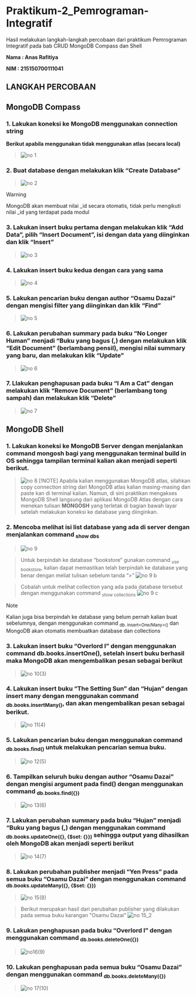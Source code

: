 # Praktikum-2_Pemrograman-Integratif
Hasil melakukan langkah-langkah percobaan dari praktikum Pemrograman Integratif pada bab CRUD MongoDB Compass dan Shell

**Nama  : Anas Rafitiya**

**NIM   : 215150700111041**


## LANGKAH PERCOBAAN
## MongoDB Compass
### 1. Lakukan koneksi ke MongoDB menggunakan connection string 
**Berikut apabila menggunakan tidak menggunakan atlas (secara local)**
> ![no 1](https://github.com/anasRafitiya/Praktikum-2_Pemrograman-Integratif/assets/125624764/1d4b44fa-06f5-44ac-bbf8-9fbd66c34f2f)


### 2. Buat database dengan melakukan klik “Create Database”
> ![no 2](https://github.com/anasRafitiya/Praktikum-2_Pemrograman-Integratif/assets/125624764/31758010-9a4f-4d49-8c92-a6d25451c680)

> [!WARNING]
> MongoDB akan membuat nilai _id secara otomatis, tidak perlu mengikuti nilai _id yang terdapat pada modul


### 3. Lakukan insert buku pertama dengan melakukan klik “Add Data”, pilih “Insert Document”, isi dengan data yang diinginkan dan klik “Insert”
> ![no 3](https://github.com/anasRafitiya/Praktikum-2_Pemrograman-Integratif/assets/125624764/7499af48-e610-4ff4-8c2d-bb61f9059349)


### 4. Lakukan insert buku kedua dengan cara yang sama
> ![no 4](https://github.com/anasRafitiya/Praktikum-2_Pemrograman-Integratif/assets/125624764/cdcb164c-ded7-4bd1-970c-e8406cb0bcee)


### 5. Lakukan pencarian buku dengan author “Osamu Dazai” dengan mengisi filter yang diinginkan dan klik “Find”
> ![no 5](https://github.com/anasRafitiya/Praktikum-2_Pemrograman-Integratif/assets/125624764/a26b83f9-4e84-4f11-8919-a40d91658bfe)


### 6. Lakukan perubahan summary pada buku “No Longer Human” menjadi “Buku yang bagus (<NAMA>,<NIM>) dengan melakukan klik “Edit Document” (berlambang pensil), mengisi nilai summary yang baru, dan melakukan klik “Update"
> ![no 6](https://github.com/anasRafitiya/Praktikum-2_Pemrograman-Integratif/assets/125624764/e5e1ae2c-5303-4b5a-9e4b-a9795d6b11ae)


### 7. Llakukan penghapusan pada buku “I Am a Cat” dengan melakukan klik “Remove Document” (berlambang tong sampah) dan melakukan klik “Delete”
> ![no 7](https://github.com/anasRafitiya/Praktikum-2_Pemrograman-Integratif/assets/125624764/a849dc16-b139-466b-99d0-1fa66e4b9db3)



## MongoDB Shell
### 1. Lakukan koneksi ke MongoDB Server dengan menjalankan command mongosh bagi yang menggunakan terminal build in OS sehingga tampilan terminal kalian akan menjadi seperti berikut.
> ![no 8](https://github.com/anasRafitiya/Praktikum-2_Pemrograman-Integratif/assets/125624764/ef37c39e-aed2-42ac-8c11-dc7ac3909052)
> [!NOTE]
> Apabila kalian menggunakan MongoDB atlas, silahkan copy connection string dari MongoDB atlas kalian masing-masing dan paste kan di terminal kalian. Namun, di sini praktikan mengakses MongoDB Shell langsung dari aplikasi MongoDB Atlas dengan cara menekan tulisan **MONGOSH** yang terletak di bagian bawah layar setelah melakukan koneksi ke database yang diinginkan.


### 2. Mencoba melihat isi list database yang ada di server dengan menjalankan command <sub>show dbs</sub>
> ![no 9](https://github.com/anasRafitiya/Praktikum-2_Pemrograman-Integratif/assets/125624764/ab02a699-9344-44a8-9484-019de74b6579)

> Untuk berpindah ke database “bookstore” gunakan command <sub>use bookstore</sub>, kalian dapat memastikan telah berpindah ke database yang benar dengan meliat tulisan sebelum tanda “>”
![no 9 b](https://github.com/anasRafitiya/Praktikum-2_Pemrograman-Integratif/assets/125624764/207a1c6f-8ed9-40f7-a1d1-8aa382fa0168)

> Cobalah untuk melihat collection yang ada pada database tersebut dengan menggunakan command <sub>show collections</sub>
![no 9 c](https://github.com/anasRafitiya/Praktikum-2_Pemrograman-Integratif/assets/125624764/c8522563-c180-470e-9148-5ee55ab4cbe4)

> [!NOTE]
> Kalian juga bisa berpindah ke database yang belum pernah kalian buat sebelumnya, dengan menggunakan command <sub>db.<nama collection> insert<One/Many>()</sub> dan MongoDB akan otomatis membuatkan database dan collections


### 3.	Lakukan insert buku “Overlord I” dengan menggunakan command db.books.insertOne(<data kalian>), setelah insert buku berhasil maka MongoDB akan mengembalikan pesan sebagai berikut
> ![no 10(3)](https://github.com/anasRafitiya/Praktikum-2_Pemrograman-Integratif/assets/125624764/2ced3518-1651-43b0-a993-4e2849261cbb)


### 4.	Lakukan insert buku “The Setting Sun” dan “Hujan” dengan insert many dengan menggunakan command <sub>db.books.insertMany(<data kalian>)</sub>, dan akan mengembalikan pesan sebagai berikut.
> ![no 11(4)](https://github.com/anasRafitiya/Praktikum-2_Pemrograman-Integratif/assets/125624764/a4211e93-33c6-4c5a-b4f1-4dbdb9828be4)


### 5.	Lakukan pencarian buku dengan menggunakan command <sub>db.books.find()</sub> untuk melakukan pencarian semua buku.
> ![no 12(5)](https://github.com/anasRafitiya/Praktikum-2_Pemrograman-Integratif/assets/125624764/42160d8d-c5a6-4ef4-b2a9-821e935f3c92)


### 6.	Tampilkan seluruh buku dengan author “Osamu Dazai” dengan mengisi argument pada find() dengan menggunakan command <sub>db.books.find({<filter yang ingin diisi>})</sub>
> ![no 13(6)](https://github.com/anasRafitiya/Praktikum-2_Pemrograman-Integratif/assets/125624764/f68e4610-5ddd-4836-99d2-e7db07945e85)


### 7.	Lakukan perubahan summary pada buku “Hujan” menjadi “Buku yang bagus (<NAMA>,<NIM>) dengan menggunakan command <sub>db.books.updateOne({<filter>}, {$set: {<data yang akan di update>}})</sub> sehingga output yang dihasilkan oleh MongoDB akan menjadi seperti berikut
> ![no 14(7)](https://github.com/anasRafitiya/Praktikum-2_Pemrograman-Integratif/assets/125624764/a309e6cd-d602-43fd-bb9b-9a9807cf6e0f)


### 8.	Lakukan perubahan publisher menjadi “Yen Press” pada semua buku “Osamu Dazai” dengan menggunakan command <sub>db.books.updateMany({<filter>}, {$set: {<data yang akan di update>}})</sub>
> ![no 15(8)](https://github.com/anasRafitiya/Praktikum-2_Pemrograman-Integratif/assets/125624764/81cc2bef-1a00-4444-8f5d-a6db996bb5e6)

> Berikut merupakan hasil dari perubahan publisher yang dilakukan pada semua buku karangan "Osamu Dazai"
![no 15_2](https://github.com/anasRafitiya/Praktikum-2_Pemrograman-Integratif/assets/125624764/c0d2153c-1ddc-44d6-885b-a55f7f1c7ea3)

### 9.	Lakukan penghapusan pada buku “Overlord I” dengan menggunakan command <sub>db.books.deleteOne({<argument>})</sub>
> ![no16(9)](https://github.com/anasRafitiya/Praktikum-2_Pemrograman-Integratif/assets/125624764/b7597649-e3ca-4105-be42-97b4a074e8de)

### 10.	Lakukan penghapusan pada semua buku “Osamu Dazai” dengan menggunakan command  <sub>db.books.deleteMany({<argument>})</sub>
> ![no 17(10)](https://github.com/anasRafitiya/Praktikum-2_Pemrograman-Integratif/assets/125624764/f205a88f-5a6b-45dc-87aa-3e59f14db23c)
